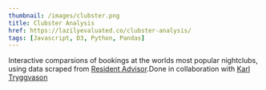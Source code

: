 ```yaml
---
thumbnail: /images/clubster.png
title: Clubster Analysis
href: https://lazilyevaluated.co/clubster-analysis/
tags: [Javascript, D3, Python, Pandas]
---
```


Interactive comparsions of bookings at the worlds most popular nightclubs, using data scraped from [Resident Advisor](https://ra.co/).Done in collaboration with [Karl Tryggvason](https://karltryggvason.com/)

